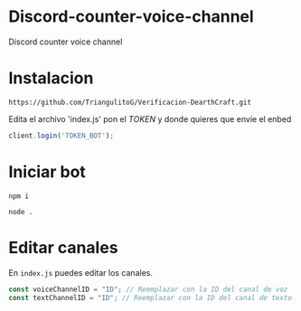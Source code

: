 # Discord-counter-voice-channel
Discord counter voice channel

# Instalacion
```text
https://github.com/TriangulitoG/Verificacion-DearthCraft.git
```

Edita el archivo 'index.js' pon el *TOKEN* y donde quieres que envíe el enbed

```js
client.login('TOKEN_BOT');
```
# Iniciar bot

```text
npm i
```
```text
node .
```
# Editar canales

En `index.js` puedes editar los canales.

```js
const voiceChannelID = "ID"; // Reemplazar con la ID del canal de voz
const textChannelID = "ID"; // Reemplazar con la ID del canal de texto

```
